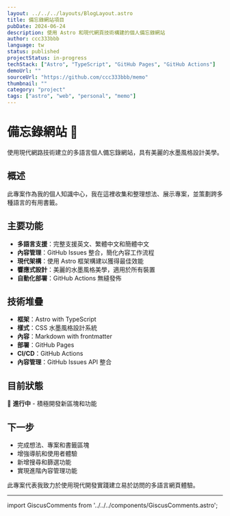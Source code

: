 ```yaml
---
layout: ../../../layouts/BlogLayout.astro
title: 備忘錄網站項目
pubDate: 2024-06-24
description: 使用 Astro 和現代網頁技術構建的個人備忘錄網站
author: ccc333bbb
language: tw
status: published
projectStatus: in-progress
techStack: ["Astro", "TypeScript", "GitHub Pages", "GitHub Actions"]
demoUrl: ""
sourceUrl: "https://github.com/ccc333bbb/memo"
thumbnail: ""
category: "project"
tags: ["astro", "web", "personal", "memo"]
---
```


# 備忘錄網站 🚀

使用現代網路技術建立的多語言個人備忘錄網站，具有美麗的水墨風格設計美學。

## 概述

此專案作為我的個人知識中心，我在這裡收集和整理想法、展示專案，並策劃跨多種語言的有用書籤。

## 主要功能

- **多語言支援**：完整支援英文、繁體中文和簡體中文
- **內容管理**：GitHub Issues 整合，簡化內容工作流程
- **現代架構**：使用 Astro 框架構建以獲得最佳效能
- **響應式設計**：美麗的水墨風格美學，適用於所有裝置
- **自動化部署**：GitHub Actions 無縫發佈

## 技術堆疊

- **框架**：Astro with TypeScript
- **樣式**：CSS 水墨風格設計系統
- **內容**：Markdown with frontmatter
- **部署**：GitHub Pages
- **CI/CD**：GitHub Actions
- **內容管理**：GitHub Issues API 整合

## 目前狀態

🔨 **進行中** - 積極開發新區塊和功能

## 下一步

- 完成想法、專案和書籤區塊
- 增強導航和使用者體驗
- 新增搜尋和篩選功能
- 實現進階內容管理功能

此專案代表我致力於使用現代開發實踐建立易於訪問的多語言網頁體驗。

---

import GiscusComments from '../../../components/GiscusComments.astro';

<GiscusComments />